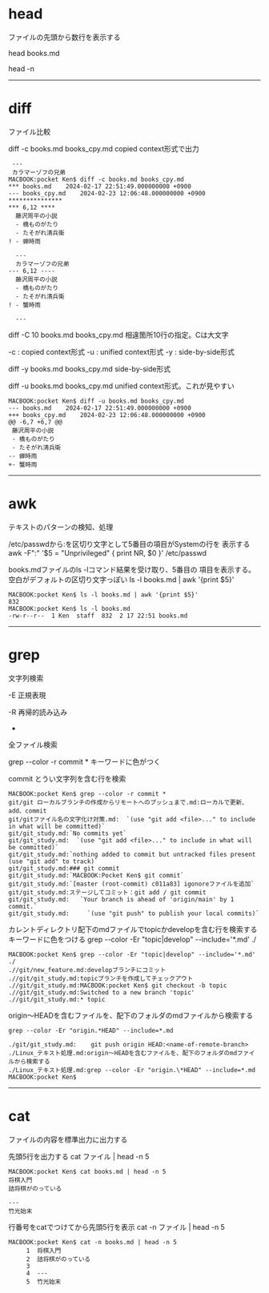 
# head
ファイルの先頭から数行を表示する

head books.md

head -n 



---
# diff
ファイル比較

diff -c books.md books_cpy.md
copied context形式で出力

```   
 ---
 カラマーゾフの兄弟  
MACBOOK:pocket Ken$ diff -c books.md books_cpy.md
*** books.md	2024-02-17 22:51:49.000000000 +0900
--- books_cpy.md	2024-02-23 12:06:48.000000000 +0900
***************
*** 6,12 ****
  藤沢周平の小説
  - 橋ものがたり
  - たそがれ清兵衛
! - 蝉時雨
    
  ---
  カラマーゾフの兄弟  
--- 6,12 ----
  藤沢周平の小説
  - 橋ものがたり
  - たそがれ清兵衛
! - 蟹時雨
    
  ---

```

diff -C 10 books.md books_cpy.md
相違箇所10行の指定。Cは大文字

-c : copied context形式
-u : unified context形式
-y : side-by-side形式

diff -y books.md books_cpy.md
side-by-side形式

diff -u books.md books_cpy.md
unified context形式。これが見やすい

```
MACBOOK:pocket Ken$ diff -u books.md books_cpy.md
--- books.md	2024-02-17 22:51:49.000000000 +0900
+++ books_cpy.md	2024-02-23 12:06:48.000000000 +0900
@@ -6,7 +6,7 @@
 藤沢周平の小説
 - 橋ものがたり
 - たそがれ清兵衛
-- 蝉時雨
+- 蟹時雨
```

---
# awk
テキストのパターンの検知、処理

/etc/passwdから:を区切り文字として5番目の項目がSystemの行を
表示する
awk -F":" '$5 = "Unprivileged" { print NR, $0 }' /etc/passwd

books.mdファイルのls -lコマンド結果を受け取り、5番目の
項目を表示する。空白がデフォルトの区切り文字っぽい
ls -l books.md | awk '{print $5}'

```
MACBOOK:pocket Ken$ ls -l books.md | awk '{print $5}'
832
MACBOOK:pocket Ken$ ls -l books.md
-rw-r--r--  1 Ken  staff  832  2 17 22:51 books.md
```


---
# grep
文字列検索

-E
正規表現

-R
再帰的読み込み

*
全ファイル検索

grep --color -r commit *
キーワードに色がつく

commit とうい文字列を含む行を検索
```
MACBOOK:pocket Ken$ grep --color -r commit *
git/git ローカルブランチの作成からリモートへのプッシュまで.md:ローカルで更新、add、commit
git/gitファイル名の文字化け対策.md:  `(use "git add <file>..." to include in what will be committed)`
git/git_study.md:`No commits yet`
git/git_study.md:  `(use "git add <file>..." to include in what will be committed)`
git/git_study.md:`nothing added to commit but untracked files present (use "git add" to track)`
git/git_study.md:### git commit
git/git_study.md:`MACBOOK:Pocket Ken$ git commit`
git/git_study.md:`[master (root-commit) c011a83] igonoreファイルを追加`
git/git_study.md:ステージしてコミット：git add / git commit
git/git_study.md:	`Your branch is ahead of 'origin/main' by 1 commit.`
git/git_study.md:	  `(use "git push" to publish your local commits)`
```

カレントディレクトリ配下のmdファイルでtopicかdevelopを含む行を検索する
キーワードに色をつける
grep --color -Er "topic|develop" --include='*.md' ./

```
MACBOOK:pocket Ken$ grep --color -Er "topic|develop" --include='*.md' ./
.//git/new_feature.md:developブランチにコミット
.//git/git_study.md:topicブランチを作成してチェックアウト
.//git/git_study.md:MACBOOK:pocket Ken$ git checkout -b topic
.//git/git_study.md:Switched to a new branch 'topic'
.//git/git_study.md:* topic
```

origin〜HEADを含むファイルを、配下のフォルダのmdファイルから検索する
```
grep --color -Er "origin.*HEAD" --include=*.md
```

```
./git/git_study.md:    git push origin HEAD:<name-of-remote-branch>
./Linux_テキスト処理.md:origin〜HEADを含むファイルを、配下のフォルダのmdファイルから検索する
./Linux_テキスト処理.md:grep --color -Er "origin.\*HEAD" --include=*.md
MACBOOK:pocket Ken$ 
```


---
# cat 
ファイルの内容を標準出力に出力する

先頭5行を出力する
cat ファイル | head -n 5
```
MACBOOK:pocket Ken$ cat books.md | head -n 5
将棋入門  
詰将棋がのっている

---
竹光始末 
```

行番号をcatでつけてから先頭5行を表示
cat -n ファイル | head -n 5
```
MACBOOK:pocket Ken$ cat -n books.md | head -n 5
     1	将棋入門  
     2	詰将棋がのっている
     3	
     4	---
     5	竹光始末 
```
